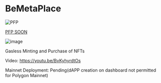 # BeMetaPlace

![PFP](https://user-images.githubusercontent.com/97761020/161405286-c12d7357-2efd-48e8-ae0a-1949060bf592.gif)

[PFP SOON](https://twitter.com/bemetaplace/status/1510400595769065473?s=20&t=MUZuEiE8OPSJvrgP4lJXBw)

![image](https://i.ibb.co/cxpm8DP/Screenshot-2022-03-30-at-3-04-55-PM.png)

Gasless Minting and Purchase of NFTs

Video: https://youtu.be/BvKyhyrdtOs

Mainnet Deployment: Pending(dAPP creation on dashboard not permitted for Polygon Mainnet)
